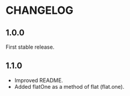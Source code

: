 # CHANGELOG

## 1.0.0

First stable release.

## 1.1.0

- Improved README.
- Added flatOne as a method of flat (flat.one).
